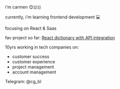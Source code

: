 
i'm carmen 😊🇩🇴

currently, i'm learning frontend development 💻

focusing on React & Saas

fav project so far:
[React dictionary with API integration](https://github.com/cgbl-90/dictionary-project)

10yrs working in tech companies on:
- customer success
- customer experience
- project management
- account management

Telegram: @cg_bl
